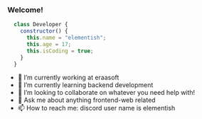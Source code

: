 ### Welcome!

```javascript
  class Developer {
    constructor() {
      this.name = "elementish";
      this.age = 17;
      this.isCoding = true;
    }
  }
```

- 🔭 I’m currently working at eraasoft
- 🌱 I’m currently learning backend development
- 👯 I’m looking to collaborate on whatever you need help with!
- 💬 Ask me about anything frontend-web related
- 📫 How to reach me: discord user name is elementish
